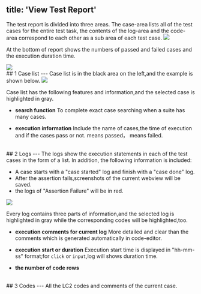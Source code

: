 title: 'View Test Report'
---
The test report is divided into three areas. The case-area lists all of the test cases for the entire test task, the contents of the log-area and the code-area correspond to each other as a sub area of each test case.
<img class="guide-images" src="/images/guide/report-01.png">

At the bottom of report shows the numbers of passed and failed cases and the execution duration time.

<img class="box-shadow" src="/images/guide/report-02.png">

<br/>
## 1 Case list
---
Case list is in the black area on the left,and the example is shown below.

<img src="/images/guide/report-03.png">

Case list has the following features and information,and the selected case is highlighted in gray. 

- **search function** To complete exact case searching when a suite has many cases.

- **execution information** Include the name of cases,the time of execution and if the cases pass or not. <i class="fa fa-check" style="color:green"></i> means passed， <i class="fa fa-close" style="color:red"></i>  means failed.

<br/>
## 2 Logs
---
The logs show the execution statements in each of the test cases in the form of a list. In addition, the following information is included:

- A case starts with a "case started" log and finish with a "case done" log.
- After the assertion fails,screenshots of the current webview will be saved.
- the logs of "Assertion Failure" will be in red.

<img src="/images/guide/report-04.png">

Every log contains three parts of information,and the selected log is highlighted in gray while the corresponding codes will be highlighted,too.

- **execution comments for current log** More detailed and clear than the comments which is generated automatically in code-editor.

- **execution start or duration** Execution start time is displayed in "hh-mm-ss" format;for `click` or `input`,log will shows duration time.

- **the number of code rows**

<br/>
## 3 Codes
---
All the LC2 codes and comments of the current case.